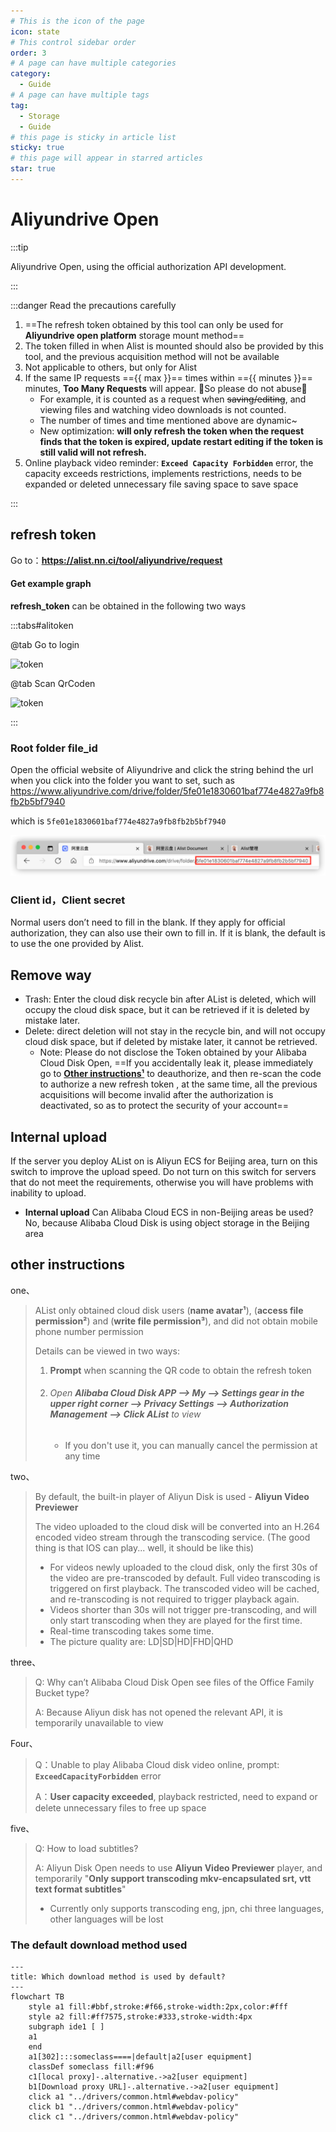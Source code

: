 ```yaml
---
# This is the icon of the page
icon: state
# This control sidebar order
order: 3
# A page can have multiple categories
category:
  - Guide
# A page can have multiple tags
tag:
  - Storage
  - Guide
# this page is sticky in article list
sticky: true
# this page will appear in starred articles
star: true
---
```


# Aliyundrive Open

:::tip

Aliyundrive Open, using the official authorization API development.

:::

<script setup lang="ts">
import { ref } from "vue";
const minutes = ref<string|number>("unknown")
const max = ref<string|number>("unknown")
const getLimit = async ()=>{
  const resp = await fetch("https://api.nn.ci/alist/ali_open/limit")
  const res = await resp.json()
  minutes.value = res.minutes
  max.value = res.max
}
typeof fetch !== "undefined" && getLimit()
</script>

:::danger Read the precautions carefully

1.  ==The refresh token obtained by this tool can only be used for **Aliyundrive open platform** storage mount method== 
2. The token filled in when Alist is mounted should also be provided by this tool, and the previous acquisition method will not be available
3. Not applicable to others, but only for Alist
4. If the same IP requests =={{ max }}== times within =={{ minutes }}== minutes, **Too Many Requests** will appear. :no_entry_sign:So please do not abuse:no_entry_sign:
    - For example, it is counted as a request when ~~saving/editing~~, and viewing files and watching video downloads is not counted.
    - The number of times and time mentioned above are dynamic~
    - New optimization:  **will only refresh the token when the request finds that the token is expired, update restart editing if the token is still valid will not refresh.**
5.  Online playback video reminder: **`Exceed Capacity Forbidden`** error, the capacity exceeds restrictions, implements restrictions, needs to be expanded or deleted unnecessary file saving space to save space

:::

## **refresh token**

Go to：**https://alist.nn.ci/tool/aliyundrive/request**

#### **Get example graph**

**refresh_token** can be obtained in the following two ways

:::tabs#alitoken

@tab Go to login

![token](/img/drivers/aliyun/token1.png)

@tab Scan QrCoden

![token](/img/drivers/aliyun/token2.png)

:::



### **Root folder file_id**

Open the official website of Aliyundrive and click the string behind the url when you click into the folder you want to set, such as https://www.aliyundrive.com/drive/folder/5fe01e1830601baf774e4827a9fb8fb2b5bf7940

which is `5fe01e1830601baf774e4827a9fb8fb2b5bf7940`

![file_id](/img/drivers/aliyundrive.png)



### **Client id，Client secret**

Normal users don’t need to fill in the blank. If they apply for official authorization, they can also use their own to fill in. If it is blank, the default is to use the one provided by Alist.



## **Remove way**

- Trash: Enter the cloud disk recycle bin after AList is deleted, which will occupy the cloud disk space, but it can be retrieved if it is deleted by mistake later.
- Delete: direct deletion will not stay in the recycle bin, and will not occupy cloud disk space, but if deleted by mistake later, it cannot be retrieved.
  - Note: Please do not disclose the Token obtained by your Alibaba Cloud Disk Open, ==If you accidentally leak it, please immediately go to [**Other instructions¹**](#Open%20Alibaba%20Cloud%20Disk%20APP%20-->%20My%20-->%20Settings%20gear%20in%20the%20upper%20right%20corner%20-->%20Privacy%20Settings%20-->%20Authorization%20Management%20-->%20Click%20AList%20to%20view) to deauthorize, and then re-scan the code to authorize a new refresh token , at the same time, all the previous acquisitions will become invalid after the authorization is deactivated, so as to protect the security of your account== 



## **Internal upload**

If the server you deploy AList on is Aliyun ECS for Beijing area, turn on this switch to improve the upload speed. Do not turn on this switch for servers that do not meet the requirements, otherwise you will have problems with inability to upload.

- **Internal upload** Can Alibaba Cloud ECS in non-Beijing areas be used? No, because Alibaba Cloud Disk is using object storage in the Beijing area



## **other instructions**

one、

> AList only obtained cloud disk users (**name avatar¹**), (**access file permission²**) and (**write file permission³**), and did not obtain mobile phone number permission
>
> Details can be viewed in two ways:
>
> 1. **Prompt** when scanning the QR code to obtain the refresh token
> 2. ###### Open **Alibaba Cloud Disk APP --> My --> Settings gear in the upper right corner --> Privacy Settings --> Authorization Management --> Click AList** to view
>     
>     - If you don't use it, you can manually cancel the permission at any time

two、

>By default, the built-in player of Aliyun Disk is used - **Aliyun Video Previewer**
>
>The video uploaded to the cloud disk will be converted into an H.264 encoded video stream through the transcoding service. (The good thing is that IOS can play... well, it should be like this)
>
>- For videos newly uploaded to the cloud disk, only the first 30s of the video are pre-transcoded by default. Full video transcoding is triggered on first playback. The transcoded video will be cached, and re-transcoding is not required to trigger playback again.
>- Videos shorter than 30s will not trigger pre-transcoding, and will only start transcoding when they are played for the first time.
>- Real-time transcoding takes some time.
>- The picture quality are: LD|SD|HD|FHD|QHD

three、

>Q: Why can’t Alibaba Cloud Disk Open see files of the Office Family Bucket type?
>
>A: Because Aliyun disk has not opened the relevant API, it is temporarily unavailable to view

Four、

>Q：Unable to play Alibaba Cloud disk video online, prompt:  **` ExceedCapacityForbidden`** error
>
>A：**User capacity exceeded**, playback restricted, need to expand or delete unnecessary files to free up space

five、

>Q: How to load subtitles?
>
>A: Aliyun Disk Open needs to use **Aliyun Video Previewer** player, and temporarily "**Only support transcoding mkv-encapsulated srt, vtt text format subtitles**"
>
>- Currently only supports transcoding eng, jpn, chi three languages, other languages will be lost


### **The default download method used**

```mermaid
---
title: Which download method is used by default?
---
flowchart TB
    style a1 fill:#bbf,stroke:#f66,stroke-width:2px,color:#fff
    style a2 fill:#ff7575,stroke:#333,stroke-width:4px
    subgraph ide1 [ ]
    a1
    end
    a1[302]:::someclass====|default|a2[user equipment]
    classDef someclass fill:#f96
    c1[local proxy]-.alternative.->a2[user equipment]
    b1[Download proxy URL]-.alternative.->a2[user equipment]
    click a1 "../drivers/common.html#webdav-policy"
    click b1 "../drivers/common.html#webdav-policy"
    click c1 "../drivers/common.html#webdav-policy"
```
